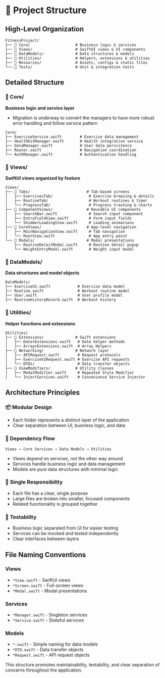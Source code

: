 # 📁 Project Structure

## High-Level Organization

```
FitnessProject/
├── 📁 Core/                    # Business logic & services
├── 📁 Views/                   # SwiftUI views & UI components
├── 📁 DataModels/              # Data structures & models
├── 📁 Utilities/               # Helpers, extensions & utilities
├── 📁 Resources/               # Assets, configs & static files
└── 📁 Tests/                   # Unit & integration tests
```

## Detailed Structure

### 📁 Core/
**Business logic and service layer**
- Migration is underway to convert the managers to have more robust error handling and follow service pattern
```
Core/
├── ExerciseService.swift        # Exercise data management
├── HealthKitManager.swift       # Health integration service
├── DataManager.swift            # User data persistence
├── Router.swift                 # Navigation coordination
└── AuthManager.swift            # Authentication handling
```

### 📁 Views/
**SwiftUI views organized by feature**
```
Views/
├── 📁 Tabs/                         # Tab-based screens
│   ├── ExercisesTab/                # Exercise browsing & details
│   ├── RoutineTab/                  # Workout routines & timer
│   └── ProgressTab/                 # Progress tracking & charts
├── 📁 ComponentViews/               # Reusable UI components
│   ├── SearchBar.swift              # Search input component
│   ├── EntryFieldView.swift         # Form input fields
│   └── ShimmerLoadingView.swift     # Loading animations
├── 📁 CoreViews/                    # App-level navigation
│   ├── MainNavigationView.swift     # Tab navigation
│   └── RootView.swift               # App entry point
└── 📁 Modals/                       # Modal presentations
    ├── RoutineDetailModal.swift     # Routine detail popup
    └── WeightEntryModal.swift       # Weight input modal
```

### 📁 DataModels/
**Data structures and model objects**
```
DataModels/
├── ExerciseV2.swift            # Exercise data model
├── Routine.swift               # Workout routine model
├── User.swift                  # User profile model
├── RoutineHistoryRecord.swift  # Workout history
```

### 📁 Utilities/
**Helper functions and extensions**
```
Utilities/
├── 📁 Extensions/              # Swift extensions
│   ├── Date+Extensions.swift   # Date helper methods
│   ├── Array+Extensions.swift  # Array Helpers
├── 📁 Networking/              # Network layer
│   ├── APIRequest.swift        # Request protocols
│   ├── ExerciseV2Request.swift # Exercise API requests
│   └── DTOs/                   # Data transfer objects
├── 📁 ViewModifiers/           # Utility classes
│   ├── ModalModifier.swift     # Repeated Style Modifier
│   └── InjectServices.swift    # Convenience Service Injector
```

## Architecture Principles

### 📦 **Modular Design**
- Each folder represents a distinct layer of the application
- Clear separation between UI, business logic, and data

### 🔄 **Dependency Flow**
```
Views → Core Services → Data Models → Utilities
```
- Views depend on services, not the other way around
- Services handle business logic and data management
- Models are pure data structures with minimal logic

### 🎯 **Single Responsibility**
- Each file has a clear, single purpose
- Large files are broken into smaller, focused components
- Related functionality is grouped together

### 🧪 **Testability**
- Business logic separated from UI for easier testing
- Services can be mocked and tested independently
- Clear interfaces between layers

## File Naming Conventions

### **Views**
- `*View.swift` - SwiftUI views
- `*Screen.swift` - Full-screen views
- `*Modal.swift` - Modal presentations

### **Services**
- `*Manager.swift` - Singleton services
- `*Service.swift` - Stateful services

### **Models**
- `*.swift` - Simple naming for data models
- `*DTO.swift` - Data transfer objects
- `*Request.swift` - API request objects

This structure promotes maintainability, testability, and clear separation of concerns throughout the application.

